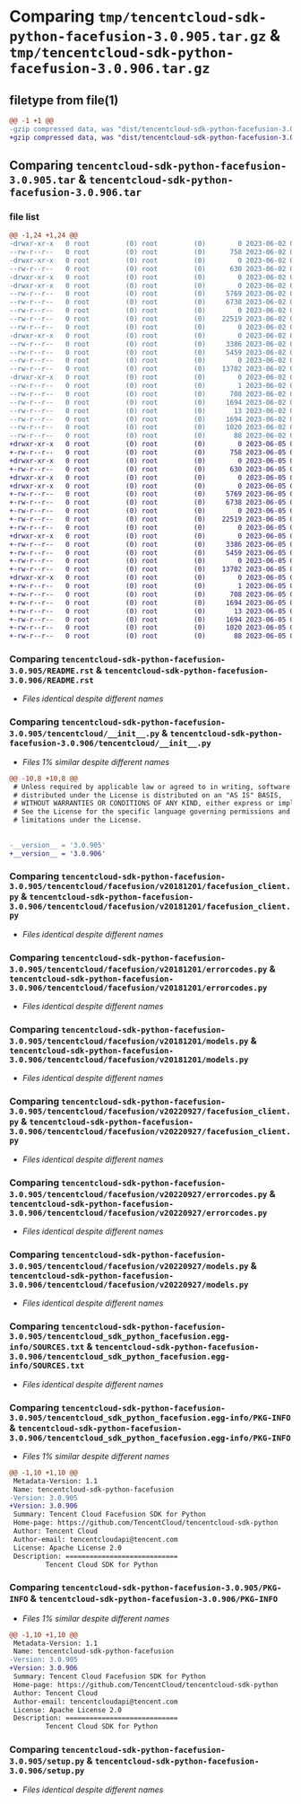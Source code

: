 # Comparing `tmp/tencentcloud-sdk-python-facefusion-3.0.905.tar.gz` & `tmp/tencentcloud-sdk-python-facefusion-3.0.906.tar.gz`

## filetype from file(1)

```diff
@@ -1 +1 @@
-gzip compressed data, was "dist/tencentcloud-sdk-python-facefusion-3.0.905.tar", last modified: Fri Jun  2 00:28:46 2023, max compression
+gzip compressed data, was "dist/tencentcloud-sdk-python-facefusion-3.0.906.tar", last modified: Mon Jun  5 00:34:37 2023, max compression
```

## Comparing `tencentcloud-sdk-python-facefusion-3.0.905.tar` & `tencentcloud-sdk-python-facefusion-3.0.906.tar`

### file list

```diff
@@ -1,24 +1,24 @@
-drwxr-xr-x   0 root         (0) root         (0)        0 2023-06-02 00:28:46.000000 tencentcloud-sdk-python-facefusion-3.0.905/
--rw-r--r--   0 root         (0) root         (0)      758 2023-06-02 00:28:46.000000 tencentcloud-sdk-python-facefusion-3.0.905/README.rst
-drwxr-xr-x   0 root         (0) root         (0)        0 2023-06-02 00:28:46.000000 tencentcloud-sdk-python-facefusion-3.0.905/tencentcloud/
--rw-r--r--   0 root         (0) root         (0)      630 2023-06-02 00:28:46.000000 tencentcloud-sdk-python-facefusion-3.0.905/tencentcloud/__init__.py
-drwxr-xr-x   0 root         (0) root         (0)        0 2023-06-02 00:28:46.000000 tencentcloud-sdk-python-facefusion-3.0.905/tencentcloud/facefusion/
-drwxr-xr-x   0 root         (0) root         (0)        0 2023-06-02 00:28:46.000000 tencentcloud-sdk-python-facefusion-3.0.905/tencentcloud/facefusion/v20181201/
--rw-r--r--   0 root         (0) root         (0)     5769 2023-06-02 00:28:46.000000 tencentcloud-sdk-python-facefusion-3.0.905/tencentcloud/facefusion/v20181201/facefusion_client.py
--rw-r--r--   0 root         (0) root         (0)     6738 2023-06-02 00:28:46.000000 tencentcloud-sdk-python-facefusion-3.0.905/tencentcloud/facefusion/v20181201/errorcodes.py
--rw-r--r--   0 root         (0) root         (0)        0 2023-06-02 00:28:46.000000 tencentcloud-sdk-python-facefusion-3.0.905/tencentcloud/facefusion/v20181201/__init__.py
--rw-r--r--   0 root         (0) root         (0)    22519 2023-06-02 00:28:46.000000 tencentcloud-sdk-python-facefusion-3.0.905/tencentcloud/facefusion/v20181201/models.py
--rw-r--r--   0 root         (0) root         (0)        0 2023-06-02 00:28:46.000000 tencentcloud-sdk-python-facefusion-3.0.905/tencentcloud/facefusion/__init__.py
-drwxr-xr-x   0 root         (0) root         (0)        0 2023-06-02 00:28:46.000000 tencentcloud-sdk-python-facefusion-3.0.905/tencentcloud/facefusion/v20220927/
--rw-r--r--   0 root         (0) root         (0)     3386 2023-06-02 00:28:46.000000 tencentcloud-sdk-python-facefusion-3.0.905/tencentcloud/facefusion/v20220927/facefusion_client.py
--rw-r--r--   0 root         (0) root         (0)     5459 2023-06-02 00:28:46.000000 tencentcloud-sdk-python-facefusion-3.0.905/tencentcloud/facefusion/v20220927/errorcodes.py
--rw-r--r--   0 root         (0) root         (0)        0 2023-06-02 00:28:46.000000 tencentcloud-sdk-python-facefusion-3.0.905/tencentcloud/facefusion/v20220927/__init__.py
--rw-r--r--   0 root         (0) root         (0)    13702 2023-06-02 00:28:46.000000 tencentcloud-sdk-python-facefusion-3.0.905/tencentcloud/facefusion/v20220927/models.py
-drwxr-xr-x   0 root         (0) root         (0)        0 2023-06-02 00:28:46.000000 tencentcloud-sdk-python-facefusion-3.0.905/tencentcloud_sdk_python_facefusion.egg-info/
--rw-r--r--   0 root         (0) root         (0)        1 2023-06-02 00:28:46.000000 tencentcloud-sdk-python-facefusion-3.0.905/tencentcloud_sdk_python_facefusion.egg-info/dependency_links.txt
--rw-r--r--   0 root         (0) root         (0)      708 2023-06-02 00:28:46.000000 tencentcloud-sdk-python-facefusion-3.0.905/tencentcloud_sdk_python_facefusion.egg-info/SOURCES.txt
--rw-r--r--   0 root         (0) root         (0)     1694 2023-06-02 00:28:46.000000 tencentcloud-sdk-python-facefusion-3.0.905/tencentcloud_sdk_python_facefusion.egg-info/PKG-INFO
--rw-r--r--   0 root         (0) root         (0)       13 2023-06-02 00:28:46.000000 tencentcloud-sdk-python-facefusion-3.0.905/tencentcloud_sdk_python_facefusion.egg-info/top_level.txt
--rw-r--r--   0 root         (0) root         (0)     1694 2023-06-02 00:28:46.000000 tencentcloud-sdk-python-facefusion-3.0.905/PKG-INFO
--rw-r--r--   0 root         (0) root         (0)     1020 2023-06-02 00:28:46.000000 tencentcloud-sdk-python-facefusion-3.0.905/setup.py
--rw-r--r--   0 root         (0) root         (0)       88 2023-06-02 00:28:46.000000 tencentcloud-sdk-python-facefusion-3.0.905/setup.cfg
+drwxr-xr-x   0 root         (0) root         (0)        0 2023-06-05 00:34:37.000000 tencentcloud-sdk-python-facefusion-3.0.906/
+-rw-r--r--   0 root         (0) root         (0)      758 2023-06-05 00:34:37.000000 tencentcloud-sdk-python-facefusion-3.0.906/README.rst
+drwxr-xr-x   0 root         (0) root         (0)        0 2023-06-05 00:34:37.000000 tencentcloud-sdk-python-facefusion-3.0.906/tencentcloud/
+-rw-r--r--   0 root         (0) root         (0)      630 2023-06-05 00:34:37.000000 tencentcloud-sdk-python-facefusion-3.0.906/tencentcloud/__init__.py
+drwxr-xr-x   0 root         (0) root         (0)        0 2023-06-05 00:34:37.000000 tencentcloud-sdk-python-facefusion-3.0.906/tencentcloud/facefusion/
+drwxr-xr-x   0 root         (0) root         (0)        0 2023-06-05 00:34:37.000000 tencentcloud-sdk-python-facefusion-3.0.906/tencentcloud/facefusion/v20181201/
+-rw-r--r--   0 root         (0) root         (0)     5769 2023-06-05 00:34:37.000000 tencentcloud-sdk-python-facefusion-3.0.906/tencentcloud/facefusion/v20181201/facefusion_client.py
+-rw-r--r--   0 root         (0) root         (0)     6738 2023-06-05 00:34:37.000000 tencentcloud-sdk-python-facefusion-3.0.906/tencentcloud/facefusion/v20181201/errorcodes.py
+-rw-r--r--   0 root         (0) root         (0)        0 2023-06-05 00:34:37.000000 tencentcloud-sdk-python-facefusion-3.0.906/tencentcloud/facefusion/v20181201/__init__.py
+-rw-r--r--   0 root         (0) root         (0)    22519 2023-06-05 00:34:37.000000 tencentcloud-sdk-python-facefusion-3.0.906/tencentcloud/facefusion/v20181201/models.py
+-rw-r--r--   0 root         (0) root         (0)        0 2023-06-05 00:34:37.000000 tencentcloud-sdk-python-facefusion-3.0.906/tencentcloud/facefusion/__init__.py
+drwxr-xr-x   0 root         (0) root         (0)        0 2023-06-05 00:34:37.000000 tencentcloud-sdk-python-facefusion-3.0.906/tencentcloud/facefusion/v20220927/
+-rw-r--r--   0 root         (0) root         (0)     3386 2023-06-05 00:34:37.000000 tencentcloud-sdk-python-facefusion-3.0.906/tencentcloud/facefusion/v20220927/facefusion_client.py
+-rw-r--r--   0 root         (0) root         (0)     5459 2023-06-05 00:34:37.000000 tencentcloud-sdk-python-facefusion-3.0.906/tencentcloud/facefusion/v20220927/errorcodes.py
+-rw-r--r--   0 root         (0) root         (0)        0 2023-06-05 00:34:37.000000 tencentcloud-sdk-python-facefusion-3.0.906/tencentcloud/facefusion/v20220927/__init__.py
+-rw-r--r--   0 root         (0) root         (0)    13702 2023-06-05 00:34:37.000000 tencentcloud-sdk-python-facefusion-3.0.906/tencentcloud/facefusion/v20220927/models.py
+drwxr-xr-x   0 root         (0) root         (0)        0 2023-06-05 00:34:37.000000 tencentcloud-sdk-python-facefusion-3.0.906/tencentcloud_sdk_python_facefusion.egg-info/
+-rw-r--r--   0 root         (0) root         (0)        1 2023-06-05 00:34:37.000000 tencentcloud-sdk-python-facefusion-3.0.906/tencentcloud_sdk_python_facefusion.egg-info/dependency_links.txt
+-rw-r--r--   0 root         (0) root         (0)      708 2023-06-05 00:34:37.000000 tencentcloud-sdk-python-facefusion-3.0.906/tencentcloud_sdk_python_facefusion.egg-info/SOURCES.txt
+-rw-r--r--   0 root         (0) root         (0)     1694 2023-06-05 00:34:37.000000 tencentcloud-sdk-python-facefusion-3.0.906/tencentcloud_sdk_python_facefusion.egg-info/PKG-INFO
+-rw-r--r--   0 root         (0) root         (0)       13 2023-06-05 00:34:37.000000 tencentcloud-sdk-python-facefusion-3.0.906/tencentcloud_sdk_python_facefusion.egg-info/top_level.txt
+-rw-r--r--   0 root         (0) root         (0)     1694 2023-06-05 00:34:37.000000 tencentcloud-sdk-python-facefusion-3.0.906/PKG-INFO
+-rw-r--r--   0 root         (0) root         (0)     1020 2023-06-05 00:34:37.000000 tencentcloud-sdk-python-facefusion-3.0.906/setup.py
+-rw-r--r--   0 root         (0) root         (0)       88 2023-06-05 00:34:37.000000 tencentcloud-sdk-python-facefusion-3.0.906/setup.cfg
```

### Comparing `tencentcloud-sdk-python-facefusion-3.0.905/README.rst` & `tencentcloud-sdk-python-facefusion-3.0.906/README.rst`

 * *Files identical despite different names*

### Comparing `tencentcloud-sdk-python-facefusion-3.0.905/tencentcloud/__init__.py` & `tencentcloud-sdk-python-facefusion-3.0.906/tencentcloud/__init__.py`

 * *Files 1% similar despite different names*

```diff
@@ -10,8 +10,8 @@
 # Unless required by applicable law or agreed to in writing, software
 # distributed under the License is distributed on an "AS IS" BASIS,
 # WITHOUT WARRANTIES OR CONDITIONS OF ANY KIND, either express or implied.
 # See the License for the specific language governing permissions and
 # limitations under the License.
 
 
-__version__ = '3.0.905'
+__version__ = '3.0.906'
```

### Comparing `tencentcloud-sdk-python-facefusion-3.0.905/tencentcloud/facefusion/v20181201/facefusion_client.py` & `tencentcloud-sdk-python-facefusion-3.0.906/tencentcloud/facefusion/v20181201/facefusion_client.py`

 * *Files identical despite different names*

### Comparing `tencentcloud-sdk-python-facefusion-3.0.905/tencentcloud/facefusion/v20181201/errorcodes.py` & `tencentcloud-sdk-python-facefusion-3.0.906/tencentcloud/facefusion/v20181201/errorcodes.py`

 * *Files identical despite different names*

### Comparing `tencentcloud-sdk-python-facefusion-3.0.905/tencentcloud/facefusion/v20181201/models.py` & `tencentcloud-sdk-python-facefusion-3.0.906/tencentcloud/facefusion/v20181201/models.py`

 * *Files identical despite different names*

### Comparing `tencentcloud-sdk-python-facefusion-3.0.905/tencentcloud/facefusion/v20220927/facefusion_client.py` & `tencentcloud-sdk-python-facefusion-3.0.906/tencentcloud/facefusion/v20220927/facefusion_client.py`

 * *Files identical despite different names*

### Comparing `tencentcloud-sdk-python-facefusion-3.0.905/tencentcloud/facefusion/v20220927/errorcodes.py` & `tencentcloud-sdk-python-facefusion-3.0.906/tencentcloud/facefusion/v20220927/errorcodes.py`

 * *Files identical despite different names*

### Comparing `tencentcloud-sdk-python-facefusion-3.0.905/tencentcloud/facefusion/v20220927/models.py` & `tencentcloud-sdk-python-facefusion-3.0.906/tencentcloud/facefusion/v20220927/models.py`

 * *Files identical despite different names*

### Comparing `tencentcloud-sdk-python-facefusion-3.0.905/tencentcloud_sdk_python_facefusion.egg-info/SOURCES.txt` & `tencentcloud-sdk-python-facefusion-3.0.906/tencentcloud_sdk_python_facefusion.egg-info/SOURCES.txt`

 * *Files identical despite different names*

### Comparing `tencentcloud-sdk-python-facefusion-3.0.905/tencentcloud_sdk_python_facefusion.egg-info/PKG-INFO` & `tencentcloud-sdk-python-facefusion-3.0.906/tencentcloud_sdk_python_facefusion.egg-info/PKG-INFO`

 * *Files 1% similar despite different names*

```diff
@@ -1,10 +1,10 @@
 Metadata-Version: 1.1
 Name: tencentcloud-sdk-python-facefusion
-Version: 3.0.905
+Version: 3.0.906
 Summary: Tencent Cloud Facefusion SDK for Python
 Home-page: https://github.com/TencentCloud/tencentcloud-sdk-python
 Author: Tencent Cloud
 Author-email: tencentcloudapi@tencent.com
 License: Apache License 2.0
 Description: ============================
         Tencent Cloud SDK for Python
```

### Comparing `tencentcloud-sdk-python-facefusion-3.0.905/PKG-INFO` & `tencentcloud-sdk-python-facefusion-3.0.906/PKG-INFO`

 * *Files 1% similar despite different names*

```diff
@@ -1,10 +1,10 @@
 Metadata-Version: 1.1
 Name: tencentcloud-sdk-python-facefusion
-Version: 3.0.905
+Version: 3.0.906
 Summary: Tencent Cloud Facefusion SDK for Python
 Home-page: https://github.com/TencentCloud/tencentcloud-sdk-python
 Author: Tencent Cloud
 Author-email: tencentcloudapi@tencent.com
 License: Apache License 2.0
 Description: ============================
         Tencent Cloud SDK for Python
```

### Comparing `tencentcloud-sdk-python-facefusion-3.0.905/setup.py` & `tencentcloud-sdk-python-facefusion-3.0.906/setup.py`

 * *Files identical despite different names*

